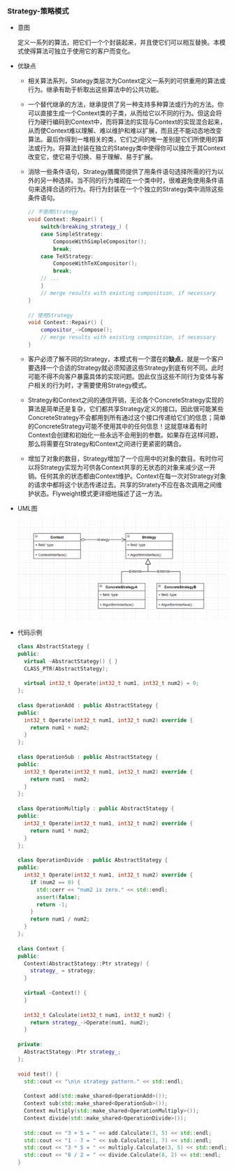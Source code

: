 ### Strategy-策略模式

- 意图

  定义一系列的算法，把它们一个个封装起来，并且使它们可以相互替换。本模式使得算法可独立于使用它的客户而变化。

- 优缺点

  - 相关算法系列，Stategy类层次为Context定义一系列的可供重用的算法或行为。继承有助于析取出这些算法中的公共功能。

  - 一个替代继承的方法，继承提供了另一种支持多种算法或行为的方法。你可以直接生成一个Context类的子类，从而给它以不同的行为。但这会将行为硬行编码到Context中，而将算法的实现与Context的实现混合起来，从而使Context难以理解、难以维护和难以扩展，而且还不能动态地改变算法。最后你得到一堆相关的类，它们之间的唯一差别是它们所使用的算法或行为。将算法封装在独立的Stategy类中使得你可以独立于其Context改变它，使它易于切换、易于理解、易于扩展。

  - 消除一些条件语句，Strategy膳魔师提供了用条件语句选择所需的行为以外的另一种选择。当不同的行为堆砌在一个类中时，很难避免使用条件语句来选择合适的行为。将行为封装在一个个独立的Strategy类中消除这些条件语句。

    ```c++
    // 不使用Strategy
    void Context::Repair() {
        switch(breaking_strategy_) {
        case SimpleStrategy:
        	ComposeWithSimpleCompositor();
        	break;
        case TeXStrategy:
        	ComposeWithTeXCompositor();
        	break;
        // ...
        }
        // merge results with existing composition, if necessary
    }
    
    // 使用Strategy
    void Context::Repair() {
        compositor_->Compose();
        // merge results with existing composition, if necessary
    }
    ```

  - 客户必须了解不同的Strategy，本模式有一个潜在的**缺点**，就是一个客户要选择一个合适的Strategy就必须知道这些Strategy到底有何不同。此时可能不得不向客户暴露具体的实现问题。因此仅当这些不同行为变体与客户相关的行为时，才需要使用Strategy模式。

  - Strategy和Context之间的通信开销，无论各个ConcreteStrategy实现的算法是简单还是复杂，它们都共享Strategy定义的接口。因此很可能某些ConcreteStrategy不会都用到所有通过这个接口传递给它们的信息；简单的ConcreteStrategy可能不使用其中的任何信息！这就意味着有时Context会创建和初始化一些永远不会用到的参数。如果存在这样问题，那么将需要在Strategy和Context之间进行更紧密的耦合。

  - 增加了对象的数目，Strategy增加了一个应用中的对象的数目。有时你可以将Strategy实现为可供各Context共享的无状态的对象来减少这一开销。任何其余的状态都由Context维护。Context在每一次对Strategy对象的请求中都将这个状态传递过去。共享的Stratety不应在各次调用之间维护状态。Flyweight模式更详细地描述了这一方法。

- UML图

  ![Strategy模式](..\img\Strategy.png)

- 代码示例

  ```c++
  class AbstractStategy {
  public:
    virtual ~AbstractStategy() { }
    CLASS_PTR(AbstractStategy);
  
    virtual int32_t Operate(int32_t num1, int32_t num2) = 0;
  };
  
  class OperationAdd : public AbstractStategy {
  public:
    int32_t Operate(int32_t num1, int32_t num2) override {
      return num1 + num2;
    }
  };
  
  class OperationSub : public AbstractStategy {
  public:
    int32_t Operate(int32_t num1, int32_t num2) override {
      return num1 - num2;
    }
  };
  
  class OperationMultiply : public AbstractStategy {
  public:
    int32_t Operate(int32_t num1, int32_t num2) override {
      return num1 * num2;
    }
  };
  
  class OperationDivide : public AbstractStategy {
  public:
    int32_t Operate(int32_t num1, int32_t num2) override {
      if (num2 == 0) {
        std::cerr << "num2 is zero." << std::endl;
        assert(false);
        return -1;
      }
      return num1 / num2;
    }
  };
  
  class Context {
  public:
    Context(AbstractStategy::Ptr strategy) {
      strategy_ = strategy;
    }
  
    virtual ~Context() {
    }
  
    int32_t Calculate(int32_t num1, int32_t num2) {
      return strategy_->Operate(num1, num2);
    }
  
  private:
    AbstractStategy::Ptr strategy_;
  };
  
  void test() {
    std::cout << "\n\n strategy pattern." << std::endl;
  
    Context add(std::make_shared<OperationAdd>());
    Context sub(std::make_shared<OperationSub>());
    Context multiply(std::make_shared<OperationMultiply>());
    Context divide(std::make_shared<OperationDivide>());
  
    std::cout << "3 + 5 = " << add.Calculate(3, 5) << std::endl;
    std::cout << "1 - 7 = " << sub.Calculate(1, 7) << std::endl;
    std::cout << "3 * 5 = " << multiply.Calculate(3, 5) << std::endl;
    std::cout << "8 / 2 = " << divide.Calculate(8, 2) << std::endl;
  }
  ```

  